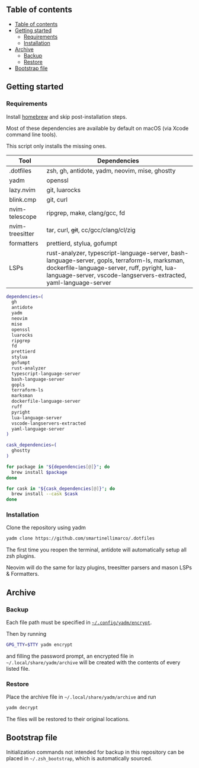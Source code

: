 ## Table of contents

<!--toc:start-->
- [Table of contents](#table-of-contents)
- [Getting started](#getting-started)
  - [Requirements](#requirements)
  - [Installation](#installation)
- [Archive](#archive)
  - [Backup](#backup)
  - [Restore](#restore)
- [Bootstrap file](#bootstrap-file)
<!--toc:end-->

## Getting started

### Requirements

Install [homebrew](https://brew.sh/) and skip post-installation steps.

Most of these dependencies are available by default on macOS (via Xcode command line tools).

This script only installs the missing ones.

| Tool | Dependencies |
|------|--------------|
| .dotfiles | zsh, gh, antidote, yadm, neovim, mise, ghostty |
| yadm | openssl |
| lazy.nvim | git, luarocks |
| blink.cmp | git, curl |
| nvim-telescope | ripgrep, make, clang/gcc, fd |
| nvim-treesitter | tar, curl, ~~git~~, cc/gcc/clang/cl/zig |
| formatters | prettierd, stylua, gofumpt |
| LSPs | rust-analyzer, typescript-language-server, bash-language-server, gopls, terraform-ls, marksman, dockerfile-language-server, ruff, pyright, lua-language-server, vscode-langservers-extracted, yaml-language-server |

```zsh
dependencies=(
  gh
  antidote
  yadm
  neovim
  mise
  openssl
  luarocks
  ripgrep
  fd
  prettierd
  stylua
  gofumpt
  rust-analyzer
  typescript-language-server
  bash-language-server
  gopls
  terraform-ls
  marksman
  dockerfile-language-server
  ruff
  pyright
  lua-language-server
  vscode-langservers-extracted
  yaml-language-server
)

cask_dependencies=(
  ghostty
)

for package in "${dependencies[@]}"; do
  brew install $package
done

for cask in "${cask_dependencies[@]}"; do
  brew install --cask $cask
done
```

### Installation

Clone the repository using yadm
```zsh
yadm clone https://github.com/smartinellimarco/.dotfiles
```

The first time you reopen the terminal, antidote will automatically setup all zsh plugins.

Neovim will do the same for lazy plugins, treesitter parsers and mason LSPs & Formatters.

## Archive 

### Backup

Each file path must be specified in [`~/.config/yadm/encrypt`](https://github.com/smartinellimarco/.dotfiles/blob/master/.config/yadm/encrypt).

Then by running
```zsh
GPG_TTY=$TTY yadm encrypt
```
and filling the password prompt, an encrypted file in `~/.local/share/yadm/archive` will be created with the contents of every listed file.

### Restore

Place the archive file in `~/.local/share/yadm/archive` and run
```zsh
yadm decrypt
```
The files will be restored to their original locations.

## Bootstrap file

Initialization commands not intended for backup in this repository can be placed in `~/.zsh_bootstrap`, which is automatically sourced.

